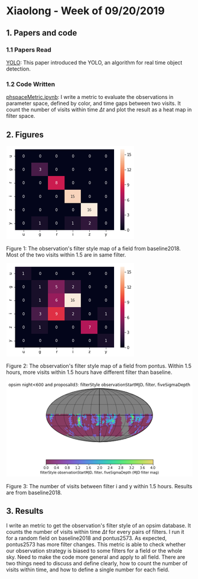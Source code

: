 # Xiaolong - Week of  09/20/2019

## 1. Papers and code

### 1.1 Papers Read

[YOLO](https://arxiv.org/abs/1506.02640):  This paper introduced the YOLO, an algorithm for  real time object detection. 

### 1.2 Code Written

[phspaceMetric.ipynb](source/phspaceMetric.ipynb): I write a metric to evaluate the observations in parameter space, defined by color, and time gaps between two visits. It count the number of visits within time $\Delta t$ and plot the result as a heat map in filter space. 

## 2. Figures



![filtermap](imgs/0920_filtersmap1.png)

Figure 1: The observation's filter style map of a field from baseline2018. Most of the two visits within 1.5 are in same filter.

![](imgs/0920_filtersmap2.png)

Figure 2: The observation's filter style map of a field from pontus. Within 1.5 hours, more visits within 1.5 hours have different filter than baseline. 

![](imgs/0920_skymap1.png)

Figure 3: The number of visits between  filter i and y within 1.5 hours. Results are from baseline2018.

## 3. Results

I write an metric to get the observation's filter style of an opsim database. It counts the number of visits within time $\Delta t$ for every pairs of filters. I run it for a random field on baseline2018 and pontus2573. As expected, pontus2573 has more filter changes. This metric is able to check whether our observation strategy is biased to some filters for a field or the whole sky. Need to make the code more general and apply to all field. There are two things need to discuss and define clearly, how to count the number of visits within time, and how to define a single number for each field. 